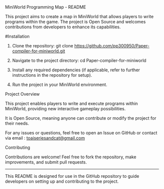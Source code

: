 MiniWorld Programming Map - README

This project aims to create a map in MiniWorld that allows players to write programs within the game. The project is Open Source and welcomes contributions from developers to enhance its capabilities.

#Installation

1. Clone the repository:
git clone https://github.com/pp300950/Paper-compiler-for-miniworld.git

2. Navigate to the project directory:
cd Paper-compiler-for-miniworld


3. Install any required dependencies (if applicable, refer to further instructions in the repository for setup).


4. Run the project in your MiniWorld environment.



Project Overview

This project enables players to write and execute programs within MiniWorld, providing new interactive gameplay possibilities.

It is Open Source, meaning anyone can contribute or modify the project for their needs.


For any issues or questions, feel free to open an Issue on GitHub or contact via email : toaiseriesandcat@gmail.com

Contributing

Contributions are welcome! Feel free to fork the repository, make improvements, and submit pull requests.


---

This README is designed for use in the GitHub repository to guide developers on setting up and contributing to the project.

